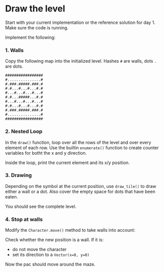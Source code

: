 
# Draw the level

Start with your current implementation or the reference solution for day 1.
Make sure the code is running.

Implement the following:

### 1. Walls

Copy the following map into the initialized level.
Hashes `#` are walls, dots `.` are dots. 

    #################
    #...............#
    #.###.#####.###.#
    #.#...#...#...#.#
    #...#...#...#...#
    #.#...#####...#.#
    #...#...#...#...#
    #.#...#...#...#.#
    #.###.#####.###.#
    #...............#
    #################

### 2. Nested Loop

In the `draw()` function, loop over all the rows of the level and over every element of each row.
Use the builtin `enumerate()` function to create counter variables for botht the x and y direction.

Inside the loop, print the current element and its x/y position.

### 3. Drawing

Depending on the symbol at the current position, use `draw_tile()` to draw either a wall or a dot.
Also cover the empty space for dots that have been eaten.

You should see the complete level.

### 4. Stop at walls

Modify the `Character.move()` method to take walls into account:

Check whether the new position is a wall. If it is:

- do not move the character
- set its direction to a `Vector(x=0, y=0)`

Now the pac should move around the maze.
